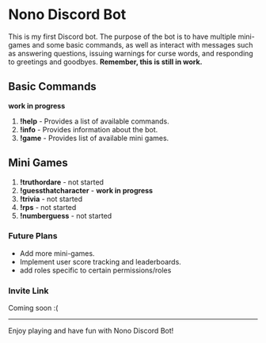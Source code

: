 # Nono Discord Bot

This is my first Discord bot. The purpose of the bot is to have multiple mini-games and some basic commands, as well as interact with messages such as answering questions, issuing warnings for curse words, and responding to greetings and goodbyes.
**Remember, this is still in work.**

## Basic Commands
**work in progress**
1. **!help** - Provides a list of available commands.
2. **!info** - Provides information about the bot.
3. **!game** - Provides list of available mini games.

## Mini Games

1. **!truthordare** - not started
2. **!guessthatcharacter** - **work in progress**
3. **!trivia** - not started
4. **!rps** - not started
5. **!numberguess** - not started

### Future Plans

- Add more mini-games.
- Implement user score tracking and leaderboards.
- add roles specific to certain permissions/roles


### Invite Link

Coming soon :(


---

Enjoy playing and have fun with Nono Discord Bot!

